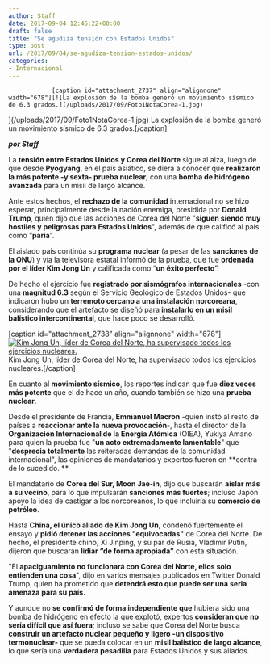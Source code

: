 ```yaml
---
author: Staff
date: 2017-09-04 12:46:22+00:00
draft: false
title: "Se agudiza tensión con Estados Unidos"
type: post
url: /2017/09/04/se-agudiza-tension-estados-unidos/
categories:
- Internacional
---
```



				[caption id="attachment_2737" align="alignnone" width="678"][![La explosión de la bomba generó un movimiento sísmico de 6.3 grados.](/uploads/2017/09/Foto1NotaCorea-1.jpg)
](/uploads/2017/09/Foto1NotaCorea-1.jpg) La explosión de la bomba generó un movimiento sísmico de 6.3 grados.[/caption]

_**por Staff**_

La **tensión entre Estados Unidos y Corea del Norte** sigue al alza, luego de que desde **Pyogyang**, en el país asiático, se diera a conocer que **realizaron la más potente -y sexta- prueba nuclear**, con una **bomba de hidrógeno avanzada** para un misil de largo alcance. 

Ante estos hechos, el **rechazo de la comunidad** internacional no se hizo esperar, principalmente desde la nación enemiga, presidida por **Donald Trump**, quien dijo que las acciones de Corea del Norte "**siguen siendo muy hostiles y peligrosas para Estados Unidos**", además de que calificó al país como “**paria**”.

El aislado país continúa su **programa nuclear** (a pesar de las **sanciones de la ONU**) y vía la televisora estatal informó de la prueba, que fue **ordenada por el líder Kim Jong Un** y calificada como “**un éxito perfecto**”.

De hecho el ejercicio fue **registrado por sismógrafos internacionales** -con una **magnitud 6.3** según el Servicio Geológico de Estados Unidos- que indicaron hubo un **terremoto cercano a una instalación norcoreana**, considerando que el artefacto se diseñó para **instalarlo en un misil** **balístico intercontinental**, que hace poco se desarrolló.

[caption id="attachment_2738" align="alignnone" width="678"][![Kim Jong Un, líder de Corea del Norte, ha supervisado todos los ejercicios nucleares. ](/uploads/2017/09/Foto2NotaCorea-1.jpg)
](/uploads/2017/09/Foto2NotaCorea-1.jpg) Kim Jong Un, líder de Corea del Norte, ha supervisado todos los ejercicios nucleares.[/caption]

En cuanto al **movimiento sísmico**, los reportes indican que fue **diez veces más potente** que el de hace un año, cuando también se hizo una **prueba nuclear**.

Desde el presidente de Francia, **Emmanuel Macron** -quien instó al resto de países a **reaccionar ante la nueva provocación**-, hasta el director de la **Organización Internacional de la Energía Atómica** (OIEA), Yukiya Amano para quien la prueba fue "**un acto extremadamente lamentable**" que "**desprecia totalmente** las reiteradas demandas de la comunidad internacional", las opiniones de mandatarios y expertos fueron en **contra de lo sucedido. **

El mandatario de **Corea del Sur, Moon Jae-in**, dijo que buscarán **aislar más a su vecino**, para lo que impulsarán **sanciones más fuertes**; incluso Japón apoyó la idea de castigar a los norcoreanos, lo que incluiría su **comercio de petróleo**.

Hasta **China, el único aliado de Kim Jong Un**, condenó fuertemente el ensayo y **pidió detener las acciones "equivocadas"** de Corea del Norte. De hecho, el presidente chino, Xi Jinping, y su par de Rusia, Vladimir Putin, dijeron que buscarán **lidiar “de forma apropiada”** con esta situación.

"El **apaciguamiento no funcionará con Corea del Norte, ellos solo entienden una cosa**", dijo en varios mensajes publicados en Twitter Donald Trump, quien ha prometido que **detendrá esto que puede ser una seria amenaza para su país.**

Y aunque no **se confirmó de forma independiente que** hubiera sido una bomba de hidrógeno en efecto la que explotó, expertos **consideran que no sería difícil que así fuera**; incluso se sabe que Corea del Norte busca **construir un artefacto nuclear pequeño y ligero -un dispositivo termonuclear-** que se pueda colocar en un **misil balístico de largo alcance**, lo que sería una **verdadera pesadilla** para Estados Unidos y sus aliados.		
